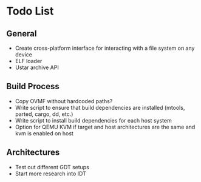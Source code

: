 # Todo List

## General

* Create cross-platform interface for interacting with a file system on any device
* ELF loader
* Ustar archive API

## Build Process

* Copy OVMF without hardcoded paths?
* Write script to ensure that build dependencies are installed (mtools, parted, cargo, dd, etc.)
* Write script to install build dependencies for each host system
* Option for QEMU KVM if target and host architectures are the same and kvm is enabled on host

## Architectures

* Test out different GDT setups
* Start more research into IDT


